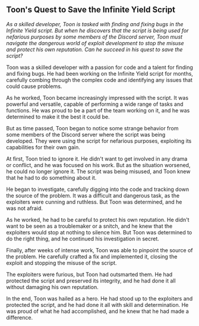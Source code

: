 ## Toon's Quest to Save the Infinite Yield Script

*As a skilled developer, Toon is tasked with finding and fixing bugs in the Infinite Yield script. But when he discovers that the script is being used for nefarious purposes by some members of the Discord server, Toon must navigate the dangerous world of exploit development to stop the misuse and protect his own reputation. Can he succeed in his quest to save the script?*

Toon was a skilled developer with a passion for code and a talent for finding and fixing bugs. He had been working on the Infinite Yield script for months, carefully combing through the complex code and identifying any issues that could cause problems.

As he worked, Toon became increasingly impressed with the script. It was powerful and versatile, capable of performing a wide range of tasks and functions. He was proud to be a part of the team working on it, and he was determined to make it the best it could be.

But as time passed, Toon began to notice some strange behavior from some members of the Discord server where the script was being developed. They were using the script for nefarious purposes, exploiting its capabilities for their own gain.

At first, Toon tried to ignore it. He didn't want to get involved in any drama or conflict, and he was focused on his work. But as the situation worsened, he could no longer ignore it. The script was being misused, and Toon knew that he had to do something about it.

He began to investigate, carefully digging into the code and tracking down the source of the problem. It was a difficult and dangerous task, as the exploiters were cunning and ruthless. But Toon was determined, and he was not afraid.

As he worked, he had to be careful to protect his own reputation. He didn't want to be seen as a troublemaker or a snitch, and he knew that the exploiters would stop at nothing to silence him. But Toon was determined to do the right thing, and he continued his investigation in secret.

Finally, after weeks of intense work, Toon was able to pinpoint the source of the problem. He carefully crafted a fix and implemented it, closing the exploit and stopping the misuse of the script.

The exploiters were furious, but Toon had outsmarted them. He had protected the script and preserved its integrity, and he had done it all without damaging his own reputation.

In the end, Toon was hailed as a hero. He had stood up to the exploiters and protected the script, and he had done it all with skill and determination. He was proud of what he had accomplished, and he knew that he had made a difference.
